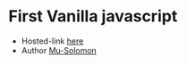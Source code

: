 # First Vanilla javascript
- Hosted-link [here](https://solomon-calc.netlify.app/)
- Author [Mu-Solomon](mailto:musolomoni@gmail.com)
